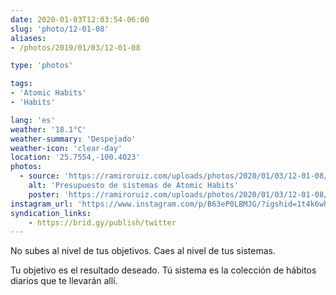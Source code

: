 ```yaml
---
date: 2020-01-03T12:03:54-06:00
slug: 'photo/12-01-08'
aliases:
- /photos/2019/01/03/12-01-08

type: 'photos'

tags:
- 'Atomic Habits'
- 'Habits'

lang: 'es'
weather: '18.1°C'
weather-summary: 'Despejado'
weather-icon: 'clear-day'
location: '25.7554,-100.4023'
photos:
  - source: 'https://ramiroruiz.com/uploads/photos/2020/01/03/12-01-08/systems-quote-from-atomic-habits.jpg'
    alt: 'Presupuesto de sistemas de Atomic Habits'
    poster: 'https://ramiroruiz.com/uploads/photos/2020/01/03/12-01-08/poster.'
instagram_url: 'https://www.instagram.com/p/B63eP0LBMJG/?igshid=1t4k6whrav8s0'
syndication_links:
    - https://brid.gy/publish/twitter
---
```

No subes al nivel de tus objetivos.  Caes al nivel de tus sistemas.

Tu objetivo es el resultado deseado.  Tú sistema es la colección de hábitos diarios que te llevarán allí.

 